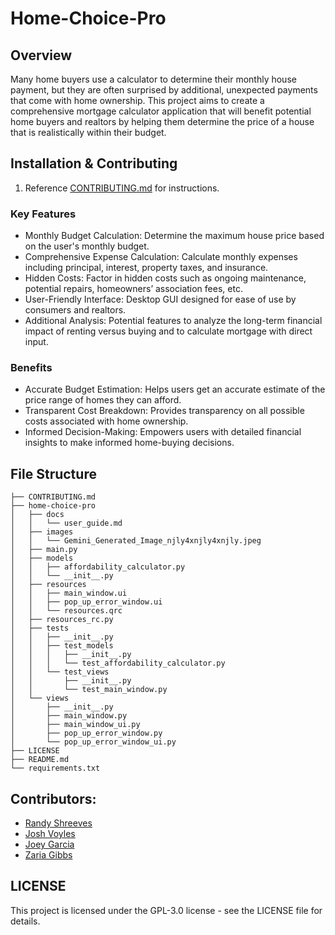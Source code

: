 # **Home-Choice-Pro**

## **Overview**
Many home buyers use a calculator to determine their monthly house payment, but they are often surprised by additional, unexpected payments that come with home ownership. This project aims to create a comprehensive mortgage calculator application that will benefit potential home buyers and realtors by helping them determine the price of a house that is realistically within their budget.

## **Installation & Contributing**
1. Reference [CONTRIBUTING.md](https://github.com/Josh-Voyles/Home-Choice-Pro/blob/develop/CONTRIBUTING.md) for instructions. 

### **Key Features**
-  Monthly Budget Calculation: Determine the maximum house price based on the user's monthly budget.
-  Comprehensive Expense Calculation: Calculate monthly expenses including principal, interest, property taxes, and insurance.
-  Hidden Costs: Factor in hidden costs such as ongoing maintenance, potential repairs, homeowners’ association fees, etc.
-  User-Friendly Interface: Desktop GUI designed for ease of use by consumers and realtors.
-  Additional Analysis: Potential features to analyze the long-term financial impact of renting versus buying and to calculate mortgage with direct input.


### **Benefits**
-  Accurate Budget Estimation: Helps users get an accurate estimate of the price range of homes they can afford.
-  Transparent Cost Breakdown: Provides transparency on all possible costs associated with home ownership.
-  Informed Decision-Making: Empowers users with detailed financial insights to make informed home-buying decisions.

## **File Structure**
```
├── CONTRIBUTING.md
├── home-choice-pro
│   ├── docs
│   │   └── user_guide.md
│   ├── images
│   │   └── Gemini_Generated_Image_njly4xnjly4xnjly.jpeg
│   ├── main.py
│   ├── models
│   │   ├── affordability_calculator.py
│   │   └── __init__.py
│   ├── resources
│   │   ├── main_window.ui
│   │   ├── pop_up_error_window.ui
│   │   └── resources.qrc
│   ├── resources_rc.py
│   ├── tests
│   │   ├── __init__.py
│   │   ├── test_models
│   │   │   ├── __init__.py
│   │   │   └── test_affordability_calculator.py
│   │   └── test_views
│   │       ├── __init__.py
│   │       └── test_main_window.py
│   └── views
│       ├── __init__.py
│       ├── main_window.py
│       ├── main_window_ui.py
│       ├── pop_up_error_window.py
│       └── pop_up_error_window_ui.py
├── LICENSE
├── README.md
└── requirements.txt
```

## **Contributors:**
- [Randy Shreeves](https://github.com/randy-shreeves)
- [Josh Voyles](https://github.com/Josh-Voyles)
- [Joey Garcia](https://github.com/YouKnowJoey)
- [Zaria Gibbs](https://github.com/princesszz)

## LICENSE
This project is licensed under the GPL-3.0 license - see the LICENSE file for details.
